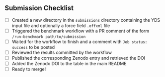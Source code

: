 ## Submission Checklist
- [ ] Created a new directory in the `submissions` directory containing the YDS input file and optionally a force field `.offxml` file
- [ ] Triggered the benchmark workflow with a PR comment of the form `/run-benchmark path/to/submission`
- [ ] Waited for the workflow to finish and a comment with `Job status: success` to be posted
- [ ] Reviewed the results committed by the workflow
- [ ] Published the corresponding Zenodo entry and retrieved the DOI
- [ ] Added the Zenodo DOI to the table in the main README
- [ ] Ready to merge!
